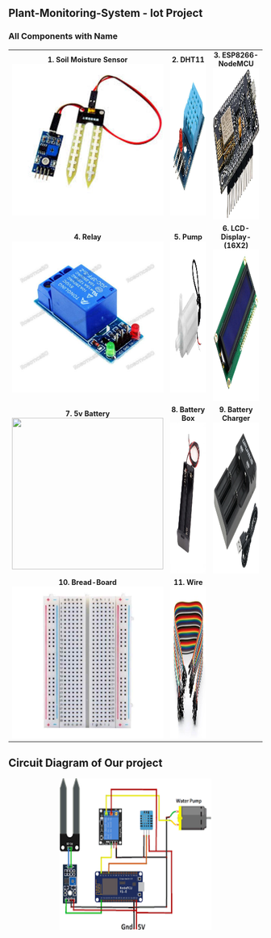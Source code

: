 ## Plant-Monitoring-System - Iot Project

<h3 align="left">All Components with Name</h3>
<table>
  <tr>
    <td align="center">
      <strong>1. Soil Moisture Sensor</strong><br>
      <img src="https://github.com/Rabbi-hasan0/Plant-Monitoring-System/blob/main/Image/soil-sensor.jpg" width="300" height="300">
    </td>
    <td align="center">
      <strong>2. DHT11</strong><br>
      <img src="https://github.com/Rabbi-hasan0/Plant-Monitoring-System/blob/main/Image/dht11-digital-temperature-and-humidity-sensor.jpg" width="300" height="300">
    </td>
    <td align="center">
      <strong>3. ESP8266-NodeMCU</strong><br>
      <img src="https://github.com/Rabbi-hasan0/Plant-Monitoring-System/blob/main/Image/ESP8266-NodeMCU.jpg" width="300" height="300">
    </td>
  </tr>
  <tr>
    <td align="center">
      <strong>4. Relay</strong><br>
      <img src="https://github.com/Rabbi-hasan0/Plant-Monitoring-System/blob/main/Image/1-channel-5v-relay-board-module-robotics-bangladesh.jpg" width="300" height="300">
    </td>
    <td align="center">
      <strong>5. Pump</strong><br>
      <img src="https://github.com/Rabbi-hasan0/Plant-Monitoring-System/blob/main/Image/mini-pump.jpg" width="300" height="300">
    </td>
    <td align="center">
      <strong>6. LCD-Display-(16X2)</strong><br>
      <img src="https://github.com/Rabbi-hasan0/Plant-Monitoring-System/blob/main/Image/LCD-Display-(16X2).jpg" width="300" height="300">
    </td>
  </tr>
  <tr>
    <td align="center">
      <strong>7. 5v Battery</strong><br>
      <img src="https://github.com/Rabbi-hasan0/Plant-Monitoring-System/blob/main/Image/5v-battery.jpg" width="300" height="300">
    </td>
    <td align="center">
      <strong>8. Battery Box</strong><br>
      <img src="https://github.com/Rabbi-hasan0/Plant-Monitoring-System/blob/main/Image/battery-box.jpg" width="300" height="300">
    </td>
    <td align="center">
      <strong>9. Battery Charger</strong><br>
      <img src="https://github.com/Rabbi-hasan0/Plant-Monitoring-System/blob/main/Image/charger.png" width="300" height="300">
    </td>
  </tr>
  <tr>
    <td align="center">
      <strong>10. Bread-Board</strong><br>
      <img src="https://github.com/Rabbi-hasan0/Plant-Monitoring-System/blob/main/Image/board.jpg" width="300" height="300">
    </td>
    <td align="center">
      <strong>11. Wire</strong><br>
      <img src="https://github.com/Rabbi-hasan0/Plant-Monitoring-System/blob/main/Image/Male-to-Female-Jumper-Wire.jpg" width="300" height="300">
    </td>
  </tr>
</table>


<h2 align="left"> Circuit Diagram of Our project </h2> 
<div align="center">
  <img src="https://github.com/Rabbi-hasan0/Plant-Monitoring-System/blob/main/Image/Circuit-diagram.png" width="300" height="300">
</div>
